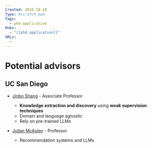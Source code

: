 ```yaml
--- 
Created: 2025-10-28
Type: #scratch-pad
Tags:
  - phd-application
Hubs:
  - "[[phd-application]]"
URLs:
  -
---
```


# Potential advisors

## UC San Diego
* [Jinbo Shang](https://shangjingbo1226.github.io/) - Associate Professor
  - **Knowledge extraction and discovery** using **weak supervision techniques**
  - Domain and language agnostic
  - Rely on pre-trained LLMs

* [Julian McAuley](https://cseweb.ucsd.edu/~jmcauley/) - Professor
  - Recommendation systems and LLMs



